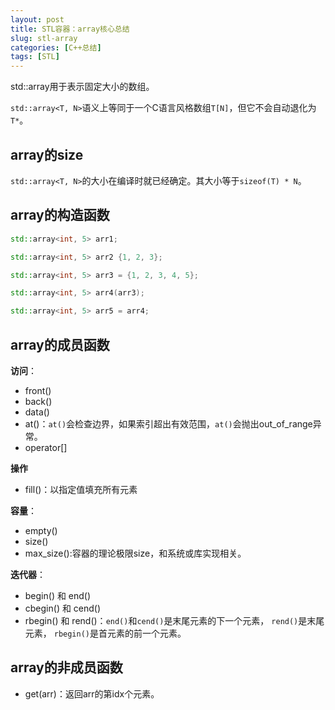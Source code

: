 ```yaml
---
layout: post
title: STL容器：array核心总结
slug: stl-array
categories: [C++总结]
tags: [STL]
---
```


std::array用于表示固定大小的数组。

`std::array<T, N>`语义上等同于一个C语言风格数组`T[N]`，但它不会自动退化为`T*`。

## array的size

`std::array<T, N>`的大小在编译时就已经确定。其大小等于`sizeof(T) * N`。

## array的构造函数
```cpp
std::array<int, 5> arr1;

std::array<int, 5> arr2 {1, 2, 3};

std::array<int, 5> arr3 = {1, 2, 3, 4, 5};

std::array<int, 5> arr4(arr3);

std::array<int, 5> arr5 = arr4;
```

## array的成员函数

**访问**：

+ front()
+ back()
+ data()
+ at()：`at()`会检查边界，如果索引超出有效范围，`at()`会抛出out_of_range异常。
+ operator[]

**操作**
+ fill()：以指定值填充所有元素


**容量**：

+ empty()
+ size()
+ max_size():容器的理论极限size，和系统或库实现相关。

**迭代器**：
+ begin() 和 end()
+ cbegin() 和 cend()
+ rbegin() 和 rend()：`end()`和`cend()`是末尾元素的下一个元素， `rend()`是末尾元素， `rbegin()`是首元素的前一个元素。

## array的非成员函数
+ get<idx>(arr)：返回arr的第idx个元素。


